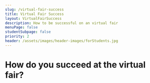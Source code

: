 ```yaml
---
slug: /virtual-fair-success
title: Virtual Fair Success
layout: VirtualFairSuccess
description: How to be successful on an virtual fair
menuPage: false
studentSubpage: false
priority: 2
header: /assets/images/header-images/forStudents.jpg
---
```

# How do you succeed at the virtual fair?




